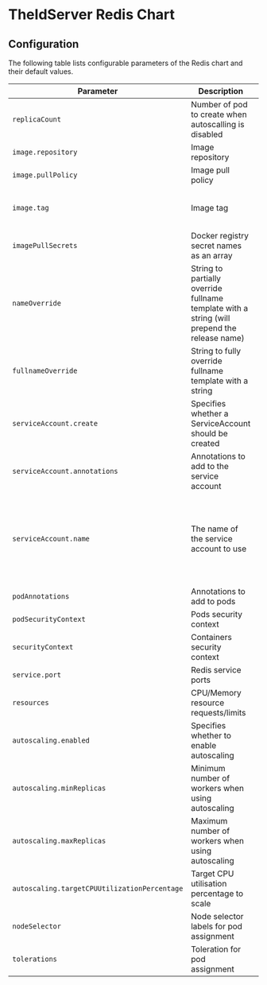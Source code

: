 # TheIdServer Redis Chart
## Configuration

The following table lists configurable parameters of the Redis chart and their default values.

|Parameter|Description|Default|Remarks|
|-|-|-|-|
|`replicaCount`|Number of pod to create when autoscalling is disabled|`1`||
|`image.repository`|Image repository|`redis`||
|`image.pullPolicy`|Image pull policy|`IfNotPresent`||
|`image.tag`|Image tag|`6.0.8-alpine`|Possible values listed [here](https://hub.docker.com/_/redis?tab=tags)|
|`imagePullSecrets`|Docker registry secret names as an array|`[]`||
|`nameOverride`|String to partially override fullname template with a string (will prepend the release name)|`nil`||
|`fullnameOverride`|String to fully override fullname template with a string|`nil`||
|`serviceAccount.create`|Specifies whether a ServiceAccount should be created|`true`||
|`serviceAccount.annotations`|Annotations to add to the service account|`{}`||
|`serviceAccount.name`|The name of the service account to use|`nil`|If not set and create is true, a name is generated using the fullname template|
|`podAnnotations`|Annotations to add to pods|`{}`||
|`podSecurityContext`|Pods security context|`{}`||
|`securityContext`|Containers security context|`ClusterIP`||
|`service.port`|Redis service ports|`6379`||
|`resources`|CPU/Memory resource requests/limits|`{}`||
|`autoscaling.enabled`|Specifies whether to enable autoscaling|`false`||
|`autoscaling.minReplicas`|Minimum number of workers when using autoscaling|`1`||
|`autoscaling.maxReplicas`|Maximum number of workers when using autoscaling|`100`||
|`autoscaling.targetCPUUtilizationPercentage`|Target CPU utilisation percentage to scale|`80`||
|`nodeSelector`|Node selector labels for pod assignment|`{}`||
|`tolerations`|Toleration for pod assignment|`{}`||